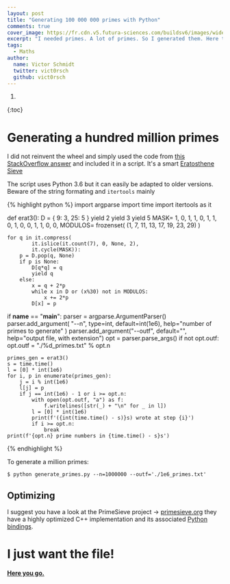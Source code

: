 ```yaml
---
layout: post
title: "Generating 100 000 000 primes with Python"
comments: true
cover_image: https://fr.cdn.v5.futura-sciences.com/buildsv6/images/wide1920/f/a/d/fadba6db83_107981_02-1791.jpg
excerpt: "I needed primes. A lot of primes. So I generated them. Here they are!"
tags:
  - Maths
author:
  name: Victor Schmidt
  twitter: vict0rsch
  github: vict0rsch
---
```


1. 
{:toc}

# Generating a hundred million primes

I did not reinvent the wheel and simply used the code from [this StackOverflow answer](https://stackoverflow.com/questions/2211990/how-to-implement-an-efficient-infinite-generator-of-prime-numbers-in-python/10733621#10733621) and included it in a script. It's a smart [Eratosthene Sieve](https://en.wikipedia.org/wiki/Sieve_of_Eratosthenes)

The script uses Python 3.6 but it can easily be adapted to older versions. Beware of the string formating and `itertools` mainly

{% highlight python %}
import argparse
import time
import itertools as it

def erat3():
    D = { 9: 3, 25: 5 }
    yield 2
    yield 3
    yield 5
    MASK= 1, 0, 1, 1, 0, 1, 1, 0, 1, 0, 0, 1, 1, 0, 0,
    MODULOS= frozenset( (1, 7, 11, 13, 17, 19, 23, 29) )

    for q in it.compress(
            it.islice(it.count(7), 0, None, 2),
            it.cycle(MASK)):
        p = D.pop(q, None)
        if p is None:
            D[q*q] = q
            yield q
        else:
            x = q + 2*p
            while x in D or (x%30) not in MODULOS:
                x += 2*p
            D[x] = p


if __name__ == "__main__":
    parser = argparse.ArgumentParser()
    parser.add_argument(
        "--n", type=int, default=int(1e6), help="number of primes to generate"
    )
    parser.add_argument("--outf", default="", help="output file, with extension")
    opt = parser.parse_args()
    if not opt.outf:
        opt.outf = "./%d_primes.txt" % opt.n

    primes_gen = erat3()
    s = time.time()
    l = [0] * int(1e6)
    for i, p in enumerate(primes_gen):
        j = i % int(1e6)
        l[j] = p
        if j == int(1e6) - 1 or i >= opt.n:
            with open(opt.outf, "a") as f:
                f.writelines([str(_) + "\n" for _ in l])
            l = [0] * int(1e6)
            print(f'({int(time.time() - s)}s) wrote at step {i}')
            if i >= opt.n:
                break
    print(f'{opt.n} prime numbers in {time.time() - s}s')
{% endhighlight %}

To generate a million primes:

```
$ python generate_primes.py --n=1000000 --outf='./1e6_primes.txt'
```

## Optimizing

I suggest you have a look at the PrimeSieve project -> [primesieve.org](https://primesieve.org/) they have a highly optimized C++ implementation and its associated [Python bindings](https://github.com/hickford/primesieve-python).

# I just want the file!

[**Here you go.**](https://drive.google.com/file/d/1Cf4eqqwURkWwIBXF0e8T0qwzsCKkq0uo/view?usp=sharing)